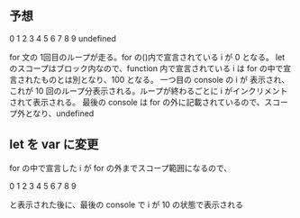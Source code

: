 ## 予想

0
1
2
3
4
5
6
7
8
9
undefined

for 文の 1回目のループが走る。for の()内で宣言されている i が 0 となる。
let のスコープはブロック内なので、function 内で宣言されている i は for の中で宣言されたものとは別となり、100 となる。
一つ目の console の i が 表示され、これが 10 回のループ分表示される。ループが終わるごとに i がインクリメントされて表示される。
最後の console は for の外に記載されているので、スコープ外となり、undefined

## let を var に変更

for の中で宣言した i が for の外までスコープ範囲になるので、

0
1
2
3
4
5
6
7
8
9

と表示された後に、最後の console で i が 10 の状態で表示される

